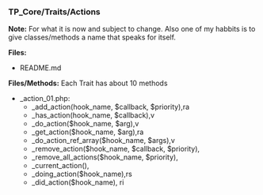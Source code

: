 ### TP_Core/Traits/Actions

**Note:** For what it is now and subject to change. Also one of my habbits is to give classes/methods a name that speaks for itself.

**Files:** 
- README.md

**Files/Methods:** Each Trait has about 10 methods
- _action_01.php: 	
	- _add_action(hook_name, $callback, $priority),ra
	- _has_action(hook_name, $callback),v
	- _do_action($hook_name, $arg),v
	- _get_action($hook_name, $arg),ra
	- _do_action_ref_array($hook_name, $args),v
	- _remove_action($hook_name, $callback, $priority),
	- _remove_all_actions($hook_name, $priority),
	- _current_action(),
	- _doing_action($hook_name),rs
	- _did_action($hook_name), ri
